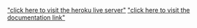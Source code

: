 ["click here to visit the heroku live server"](https://whispering-shelf-23785.herokuapp.com/ "Hosted Link")
["click here to visit the documentation link"](https://documenter.getpostman.com/view/11137888/Szf9X83J?version=latest/ "Hosted Link")
